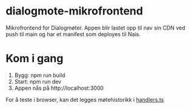# dialogmote-mikrofrontend

Mikrofrontend for Dialogmøter. Appen blir lastet opp til nav sin CDN ved push til main og har et manifest som deployes til Nais.

# Kom i gang

1. Bygg: npm run build
2. Start: npm run dev
3. Appen nås på http://localhost:3000

For å teste i browser, kan det legges møtehistorikk i [handlers.ts](src/mocks/handlers.ts)
